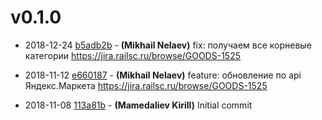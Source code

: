 # v0.1.0

* 2018-12-24 [b5adb2b](../../commit/b5adb2b) - __(Mikhail Nelaev)__ fix: получаем все корневые категории 
https://jira.railsc.ru/browse/GOODS-1525

* 2018-11-12 [e660187](../../commit/e660187) - __(Mikhail Nelaev)__ feature: обновление по api Яндекс.Маркета 
https://jira.railsc.ru/browse/GOODS-1525

* 2018-11-08 [113a81b](../../commit/113a81b) - __(Mamedaliev Kirill)__ Initial commit 
